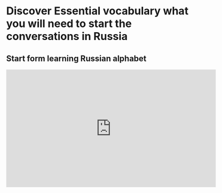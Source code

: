 <h1>Discover Essential vocabulary what you will need to start the conversations in Russia</h1>
<h2>Start form learning Russian alphabet</h2>
<p><iframe width="560" height="315" src="https://www.youtube.com/embed/GAvFP19Lcz4" frameborder="0" allow="accelerometer; autoplay; encrypted-media; gyroscope; picture-in-picture" allowfullscreen></iframe></p>
